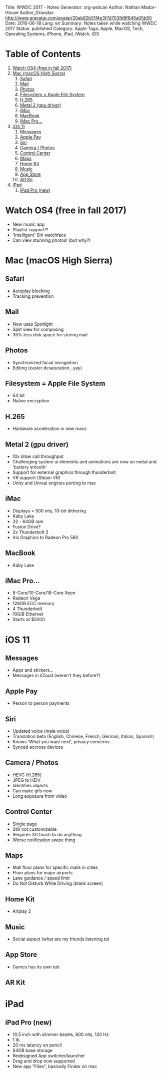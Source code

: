 Title: WWDC 2017 - Notes
Generator: org-pelican
Author: Nathan Mador-House
Author_Gravatar: http://www.gravatar.com/avatar/30ab82b51f4e3f7d703fd9f845a05b50
Date: 2016-06-18
Lang: en
Summary: Notes taken while watching WWDC 2017
Status: published
Category: Apple
Tags: Apple, MacOS, Tech, Operating Systems, iPhone, iPad, iWatch, iOS


# Table of Contents

1.  [Watch OS4 (free in fall 2017)](#org67d8539)
2.  [Mac (macOS High Sierra)](#org0ca98dc)
    1.  [Safari](#org79dcd2a)
    2.  [Mail](#orga0889a4)
    3.  [Photos](#org1cc96ee)
    4.  [Filesystem = Apple File System](#org65e243e)
    5.  [H.265](#org3296b7e)
    6.  [Metal 2 (gpu driver)](#orgcb1879e)
    7.  [iMac](#orgf7a7b16)
    8.  [MacBook](#org43f5991)
    9.  [iMac Pro&#x2026;](#org9a6eb59)
3.  [iOS 11](#orga28c7c5)
    1.  [Messages](#org5b7b918)
    2.  [Apple Pay](#orgfb02035)
    3.  [Siri](#orgb346874)
    4.  [Camera / Photos](#org4884084)
    5.  [Control Center](#org637590c)
    6.  [Maps](#orge4e1339)
    7.  [Home Kit](#org455474b)
    8.  [Music](#org366e59b)
    9.  [App Store](#org89035bb)
    10. [AR Kit](#org8a7d98d)
4.  [iPad](#org348ab7f)
    1.  [iPad Pro (new)](#org7d2351c)



<a id="org67d8539"></a>

# Watch OS4 (free in fall 2017)

-   New music app
-   Playlist support?!
-   'Intelligent' Siri watchface
-   Can view stunning photos! (but why?)


<a id="org0ca98dc"></a>

# Mac (macOS High Sierra)


<a id="org79dcd2a"></a>

## Safari

-   Autoplay blocking
-   Tracking prevention


<a id="orga0889a4"></a>

## Mail

-   Now uses Spotlight
-   Split view for composing
-   35% less disk space for storing mail


<a id="org1cc96ee"></a>

## Photos

-   Synchronized facial recognition
-   Editing (easier desaturation&#x2026;yay)


<a id="org65e243e"></a>

## Filesystem = Apple File System

-   64 bit
-   Native encryption


<a id="org3296b7e"></a>

## H.265

-   Hardware acceleration in new macs


<a id="orgcb1879e"></a>

## Metal 2 (gpu driver)

-   10x draw call throughput
-   Challenging system ui elements and animations are now on metal and 'buttery smooth'
-   Support for external graphics through thunderbolt
-   VR support (Steam VR)
-   Unity and Unreal engines porting to mac


<a id="orgf7a7b16"></a>

## iMac

-   Displays = 500 nits, 10-bit dithering
-   Kaby Lake
-   32 - 64GB ram
-   Fusion Drive?
-   2x Thunderbolt 3
-   Iris Graphics to Radeon Pro 580


<a id="org43f5991"></a>

## MacBook

-   Kaby Lake


<a id="org9a6eb59"></a>

## iMac Pro&#x2026;

-   8-Core/10-Core/18-Core Xeon
-   Radeon Vega
-   128GB ECC memory
-   4 Thunderbolt
-   10GiB Ethernet
-   Starts at $5000


<a id="orga28c7c5"></a>

# iOS 11


<a id="org5b7b918"></a>

## Messages

-   Apps and stickers&#x2026;
-   Messages in iCloud (weren't they before?)


<a id="orgfb02035"></a>

## Apple Pay

-   Person to person payments


<a id="orgb346874"></a>

## Siri

-   Updated voice (male voice)
-   Translation beta (English, Chinese, French, German, Italian, Spanish)
-   Knows 'What you want next', privacy concerns
-   Synced accross devices


<a id="org4884084"></a>

## Camera / Photos

-   HEVC (H.265)
-   JPEG to HEIV
-   Identifies objects
-   Can make gifs now
-   Long exposure from video


<a id="org637590c"></a>

## Control Center

-   Single page
-   Still not customizable
-   Requires 3D touch to do anything
-   Worse notification swipe thing


<a id="orge4e1339"></a>

## Maps

-   Mall floor plans for specific malls in cities
-   Floor plans for major airports
-   Lane guidance / speed limit
-   Do Not Disturb While Driving (blank screen)


<a id="org455474b"></a>

## Home Kit

-   Airplay 2


<a id="org366e59b"></a>

## Music

-   Social aspect (what are my friends listening to)


<a id="org89035bb"></a>

## App Store

-   Games has its own tab


<a id="org8a7d98d"></a>

## AR Kit


<a id="org348ab7f"></a>

# iPad


<a id="org7d2351c"></a>

## iPad Pro (new)

-   10.5 inch with slimmer bezels, 600 nits, 120 Hz
-   1 lb
-   20 ms latency on pencil
-   64GB base storage
-   Redesigned App switcher/launcher
-   Drag and drop now supported
-   New app "Files", basically Finder on mac

